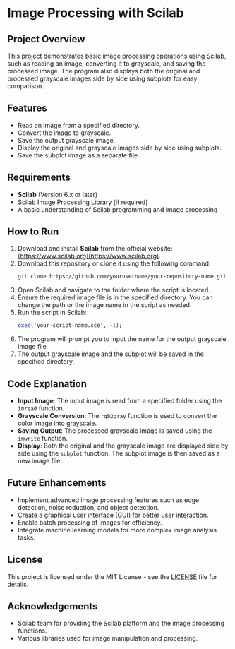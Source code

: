 
# Image Processing with Scilab

## Project Overview
This project demonstrates basic image processing operations using Scilab, such as reading an image, converting it to grayscale, and saving the processed image. The program also displays both the original and processed grayscale images side by side using subplots for easy comparison.

## Features
- Read an image from a specified directory.
- Convert the image to grayscale.
- Save the output grayscale image.
- Display the original and grayscale images side by side using subplots.
- Save the subplot image as a separate file.

## Requirements
- **Scilab** (Version 6.x or later)
- Scilab Image Processing Library (if required)
- A basic understanding of Scilab programming and image processing

## How to Run
1. Download and install **Scilab** from the official website: [https://www.scilab.org](https://www.scilab.org).
2. Download this repository or clone it using the following command:
   ```bash
   git clone https://github.com/yourusername/your-repository-name.git
   ```
3. Open Scilab and navigate to the folder where the script is located.
4. Ensure the required image file is in the specified directory. You can change the path or the image name in the script as needed.
5. Run the script in Scilab:
   ```scilab
   exec('your-script-name.sce', -1);
   ```
6. The program will prompt you to input the name for the output grayscale image file.
7. The output grayscale image and the subplot will be saved in the specified directory.

## Code Explanation
- **Input Image**: The input image is read from a specified folder using the `imread` function.
- **Grayscale Conversion**: The `rgb2gray` function is used to convert the color image into grayscale.
- **Saving Output**: The processed grayscale image is saved using the `imwrite` function.
- **Display**: Both the original and the grayscale image are displayed side by side using the `subplot` function. The subplot image is then saved as a new image file.

## Future Enhancements
- Implement advanced image processing features such as edge detection, noise reduction, and object detection.
- Create a graphical user interface (GUI) for better user interaction.
- Enable batch processing of images for efficiency.
- Integrate machine learning models for more complex image analysis tasks.

## License
This project is licensed under the MIT License - see the [LICENSE](LICENSE) file for details.

## Acknowledgements
- Scilab team for providing the Scilab platform and the image processing functions.
- Various libraries used for image manipulation and processing.
